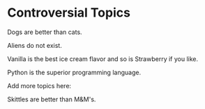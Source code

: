 # Controversial Topics

Dogs are better than cats.

Aliens do not exist.

Vanilla is the best ice cream flavor and so is Strawberry if you like.

Python is the superior programming language.

Add more topics here:

Skittles are better than M&M's.
